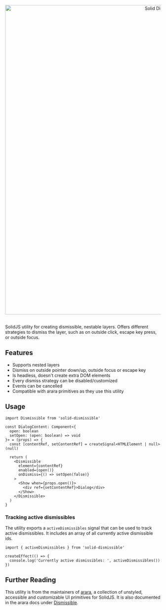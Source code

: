 <div align="center">
  <a href="https://arara.dev/docs/utilities/dismissible">
    <img src="https://arara.dev/readme/solid-dismissible.png" width=1000 alt="Solid Dismissible" />
  </a>
</div>
<br />

SolidJS utility for creating dismissible, nestable layers. Offers different strategies to dismiss the layer, such as on outside click, escape key press, or outside focus.

## Features

- Supports nested layers
- Dismiss on outside pointer down/up, outside focus or escape key
- Is headless, doesn\'t create extra DOM elements
- Every dismiss strategy can be disabled/customized
- Events can be cancelled
- Compatible with arara primitives as they use this utility

## Usage

```tsx
import Dismissible from 'solid-dismissible'
```

```tsx
const DialogContent: Component<{
  open: boolean
  setOpen: (open: boolean) => void
}> = (props) => {
  const [contentRef, setContentRef] = createSignal<HTMLElement | null>(null)

  return (
    <Dismissible
      element={contentRef}
      enabled={open()}
      onDismiss={() => setOpen(false)}
    >
      <Show when={props.open()}>
        <div ref={setContentRef}>Dialog</div>
      </Show>
    </Dismissible>
  )
}
```

### Tracking active dismissibles
The utility exports a `activeDismissibles` signal that can be used to track active dismissibles. It includes an array of all currently active dismissible ids.

```tsx
import { activeDismissibles } from 'solid-dismissible'

createEffect(() => {
  console.log('Currently active dismissibles: ', activeDismissibles())
})
```

## Further Reading
This utility is from the maintainers of [arara](https://arara.dev), a collection of unstyled, accessible and customizable UI primitives for SolidJS. It is also documented in the arara docs under [Dismissible](https://arara.dev/docs/utilities/dismissible).
